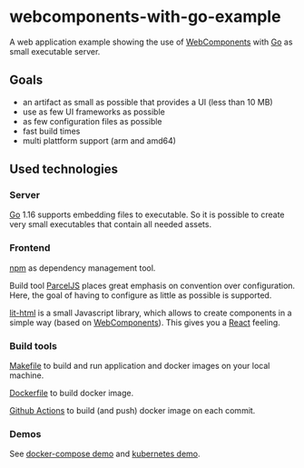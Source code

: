 # webcomponents-with-go-example

A web application example showing the use of [WebComponents](https://developer.mozilla.org/de/docs/Web/Web_Components) 
with [Go](https://golang.org/) as small executable server.

## Goals

* an artifact as small as possible that provides a UI (less than 10 MB)
* use as few UI frameworks as possible
* as few configuration files as possible
* fast build times
* multi plattform support (arm and amd64)

## Used technologies

### Server

[Go](https://golang.org/) 1.16 supports embedding files to executable. So it is possible to create very small 
executables that contain all needed assets.

### Frontend

[npm](https://www.npmjs.com/) as dependency management tool.

Build tool [ParcelJS](https://v2.parceljs.org/) places great emphasis on convention over configuration. Here, the goal 
of having to configure as little as possible is supported.

[lit-html](https://lit-html.polymer-project.org/) is a small Javascript library, which allows to create components in 
a simple way (based on [WebComponents](https://developer.mozilla.org/de/docs/Web/Web_Components)). This gives you a 
[React](https://reactjs.org/) feeling.

### Build tools

[Makefile](https://www.gnu.org/software/make/manual/make.html#Makefiles) to build and run application and docker images
on your local machine.

[Dockerfile](https://docs.docker.com/engine/reference/builder/) to build docker image.

[Github Actions](https://github.com/features/actions) to build (and push) docker image on each commit.

### Demos

See [docker-compose demo](example/docker/readme.md) and 
[kubernetes demo](example/kubernetes/readme.md).